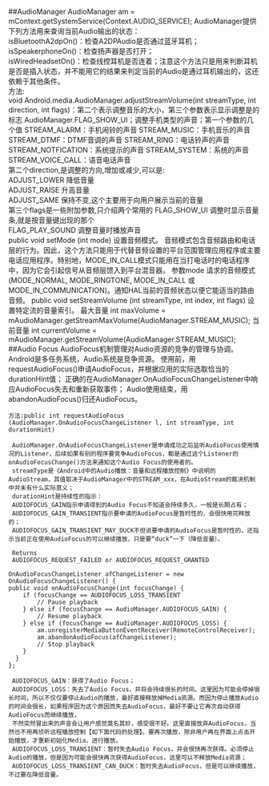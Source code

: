 ##AudioManager
    AudioManager am = mContext.getSystemService(Context.AUDIO_SERVICE);
    AudioManager提供下列方法用来查询当前Audio输出的状态：  
    isBluetoothA2dpOn()：检查A2DPAudio是否通过蓝牙耳机；  
    isSpeakerphoneOn()：检查扬声器是否打开；  
    isWiredHeadsetOn()：检查线控耳机是否连着；注意这个方法只是用来判断耳机是否是插入状态，并不能用它的结果来判定当前的Audio是通过耳机输出的，这还依赖于其他条件。  
      方法:  
     void Android.media.AudioManager.adjustStreamVolume(int streamType, int direction, int flags)：第二个表示调整音乐的大小，第三个参数表示显示调整是的标志 AudioManager.FLAG_SHOW_UI；调整手机类型的声音；第一个参数的几个值
    STREAM_ALARM：手机闹铃的声音
    STREAM_MUSIC：手机音乐的声音
    STREAM_DTMF：DTMF音调的声音
    STREAM_RING：电话铃声的声音
    STREAM_NOTFICATION：系统提示的声音
    STREAM_SYSTEM：系统的声音
    STREAM_VOICE_CALL：语音电话声音  
    第二个direction,是调整的方向,增加或减少,可以是:    
    ADJUST_LOWER 降低音量    
    ADJUST_RAISE 升高音量    
    ADJUST_SAME 保持不变,这个主要用于向用户展示当前的音量    
    第三个flags是一些附加参数,只介绍两个常用的
    FLAG_SHOW_UI 调整时显示音量条,就是按音量键出现的那个  
    FLAG_PLAY_SOUND 调整音量时播放声音    
     public void setMode (int mode) 设置音频模式。
    音频模式包含音频路由和电话层的行为。因此，这个方法只能用于代替音频设置的平台范围管理应用程序或主要电话应用程序。特别地，MODE_IN_CALL模式只能用在当打电话时的电话程序中，因为它会引起信号从音频层馈入到平台混音器。
    参数mode  请求的音频模式(MODE_NORMAL, MODE_RINGTONE, MODE_IN_CALL 或MODE_IN_COMMUNICATION)。通知HAL当前的音频状态以便它能适当的路由音频。
      public void setStreamVolume (int streamType, int index, int flags)  设置特定流的音量索引。
    最大音量  int  maxVolume = mAudioManager.getStreamMaxVolume(AudioManager.STREAM_MUSIC);
    当前音量  int  currentVolume = mAudioManager.getStreamVolume(AudioManager.STREAM_MUSIC); 
##Audio Focus
  AudioFocus机制管理对Audio资源的竞争的管理与协调。Android是多任务系统，Audio系统是竞争资源。
  使用前，用requestAudioFocus()申请AudioFocus，并根据应用的实际选取恰当的durationHint值；
  正确的在AudioManager.OnAudioFocusChangeListener中响应AudioFocus失去和重新获取事件；
  Audio使用结束，用abandonAudioFocus()归还AudioFocus。
  
    方法:public int requestAudioFocus (AudioManager.OnAudioFocusChangeListener l, int streamType, int durationHint)
    
     AudioManager.OnAudioFocusChangeListener是申请成功之后监听AudioFocus使用情况的Listener，后续如果有别的程序要竞争AudioFocus，都是通过这个Listener的onAudioFocusChange()方法来通知这个Audio Focus的使用者的。
     streamType是《Android中的Audio播放：音量和远程播放控制》中说明的AudioStream，其值取决于AudioManager中的STREAM_xxx，在AudioStream的裁决机制中并未有什么实际意义；
     durationHint是持续性的指示：
     AUDIOFOCUS_GAIN指示申请得到的Audio Focus不知道会持续多久，一般是长期占有；
     AUDIOFOCUS_GAIN_TRANSIENT指示要申请的AudioFocus是暂时性的，会很快用完释放的；
     AUDIOFOCUS_GAIN_TRANSIENT_MAY_DUCK不但说要申请的AudioFocus是暂时性的，还指示当前正在使用AudioFocus的可以继续播放，只是要“duck”一下（降低音量）。
     
     Returns
     AUDIOFOCUS_REQUEST_FAILED or AUDIOFOCUS_REQUEST_GRANTED
     
    OnAudioFocusChangeListener afChangeListener = new OnAudioFocusChangeListener() {
    public void onAudioFocusChange(int focusChange) {
        if (focusChange == AUDIOFOCUS_LOSS_TRANSIENT
            // Pause playback
        } else if (focusChange == AudioManager.AUDIOFOCUS_GAIN) {
            // Resume playback 
        } else if (focusChange == AudioManager.AUDIOFOCUS_LOSS) {
            am.unregisterMediaButtonEventReceiver(RemoteControlReceiver);
            am.abandonAudioFocus(afChangeListener);
            // Stop playback
        }
      }
    };
    
     AUDIOFOCUS_GAIN：获得了Audio Focus；
     AUDIOFOCUS_LOSS：失去了Audio Focus，并将会持续很长的时间。这里因为可能会停掉很长时间，所以不仅仅要停止Audio的播放，最好直接释放掉Media资源。而因为停止播放Audio的时间会很长，如果程序因为这个原因而失去AudioFocus，最好不要让它再次自动获得AudioFocus而继续播放，
     不然突然冒出来的声音会让用户感觉莫名其妙，感受很不好。这里直接放弃AudioFocus，当然也不用再侦听远程播放控制【如下面代码的处理】。要再次播放，除非用户再在界面上点击开始播放，才重新初始化Media，进行播放。
     AUDIOFOCUS_LOSS_TRANSIENT：暂时失去Audio Focus，并会很快再次获得。必须停止Audio的播放，但是因为可能会很快再次获得AudioFocus，这里可以不释放Media资源；
     AUDIOFOCUS_LOSS_TRANSIENT_CAN_DUCK：暂时失去AudioFocus，但是可以继续播放，不过要在降低音量。

  
  
  
  
  
  
  
  
  
  
  
  
